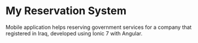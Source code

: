 # My Reservation System
Mobile application helps reserving government services for a company that registered in Iraq, developed using Ionic 7 with Angular.
